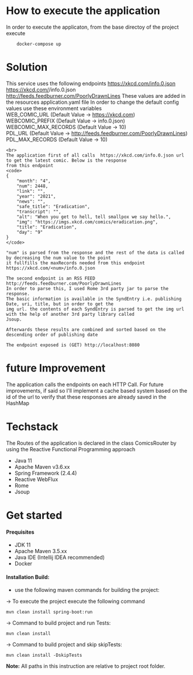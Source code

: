 How to execute the application
=========
In order to execute the applicaton, from the base directoy of the project
execute 

        docker-compose up

Solution
=========
   This service uses the following endpoints
                https://xkcd.com/info.0.json
                https://xkcd.com/<num>/info.0.json
                http://feeds.feedburner.com/PoorlyDrawnLines
   These values are added in the resources application.yaml file
   In order to change the default config values use these environment variables
            <br>WEB_COMIC_URL (Default Value -> https://xkcd.com)
            <br>WEBCOMIC_PREFIX (Default Value -> info.0.json)
            <br>WEBCOMIC_MAX_RECORDS (Default Value -> 10)
            <br>PDL_URL (Default Value -> http://feeds.feedburner.com/PoorlyDrawnLines)
            <br>PDL_MAX_RECORDS (Default Value -> 10)
            
    <br>
    The application first of all calls  https://xkcd.com/info.0.json url to get the latest comic. Below is the response 
    from this endpoint
    <code>
    {
        "month": "4",
        "num": 2448,
        "link": "",
        "year": "2021",
        "news": "",
        "safe_title": "Eradication",
        "transcript": "",
        "alt": "When you get to hell, tell smallpox we say hello.",
        "img": "https://imgs.xkcd.com/comics/eradication.png",
        "title": "Eradication",
        "day": "9"
    }
    </code>
    
    "num" is parsed from the response and the rest of the data is called by decreasing the num value to the point
    it fullfills the maxRecords needed from this endpoint https://xkcd.com/<num>/info.0.json
    
    The second endpoint is an RSS FEED http://feeds.feedburner.com/PoorlyDrawnLines
    In order to parse this, I used Rome 3rd party jar to parse the response. 
    The basic information is available in the SyndEntry i.e. publishing Date, uri, title, but in order to get the 
    img url. the contents of each SyndEntry is parsed to get the img url with the help of another 3rd party library called
    Jsoup.
    
    Afterwards these results are combined and sorted based on the descending order of publishing date
    
    The endpoint exposed is (GET) http://localhost:8080
    
future Improvement 
=========    
The application calls the endpoints on each HTTP Call.
For future improvements, if said so I'll implement a cache based system based on the id of the url to verify
 that these responses are already saved in the HashMap


Techstack
=========

 The Routes of the application is declared in the class ComicsRouter by using the Reactive Functional Programming approach
* Java 11
* Apache Maven v3.6.xx
* Spring Framework (2.4.4)
* Reactive WebFlux
* Rome
* Jsoup

Get started
===========

#### Prequisites
* JDK 11
* Apache Maven 3.5.xx
* Java IDE (Intellij IDEA recommended)
* Docker

#### Installation Build:
* use the following maven commands for building the project:

-> To execute the project execute the following command

    mvn clean install spring-boot:run

-> Command to build project and run Tests:
```
mvn clean install
```
-> Command to build project and skip skipTests:
```
mvn clean install -DskipTests
```
**Note:** All paths in this instruction are relative to project root folder.